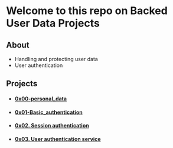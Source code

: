 # Welcome to this repo on Backed User Data Projects

## About
- Handling  and protecting user data
- User authentication

## Projects
- #### [0x00-personal_data](0x00-personal_data)
- #### [0x01-Basic_authentication](0x01-Basic_authentication)
- #### [0x02. Session authentication](0x02-Session_authentication)
- #### [0x03. User authentication service](0x03-user_authentication_service)